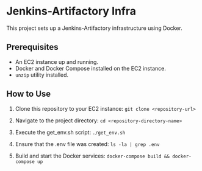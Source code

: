 # Jenkins-Artifactory Infra

This project sets up a Jenkins-Artifactory infrastructure using Docker.

## Prerequisites

- An EC2 instance up and running.
- Docker and Docker Compose installed on the EC2 instance.
- `unzip` utility installed.

## How to Use

1. Clone this repository to your EC2 instance:
    ```git clone <repository-url>```

2. Navigate to the project directory:
    ```cd <repository-directory-name>```

3. Execute the get_env.sh script:
    ```./get_env.sh```

4. Ensure that the .env file was created:
    ```ls -la | grep .env```

5. Build and start the Docker services:
    ```docker-compose build && docker-compose up```